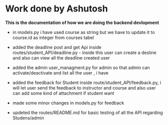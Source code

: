 # Work done by Ashutosh 

**This is the documentation of how we are doing the backend devlopment** 

- in models.py i have used course as string but we have to update it to course.id as integer from courses tabel 

- added the deadline post and get Api inside routes/student_API/deadline.py  - inside this user can create a desline and also can view all the deadline created user

- added the admin user_managment.py for admin so that admin can activate/deactivate and list all the user , i have 

- added the feedback for Student inside route/student_API/feedback.py, i will let user send the feedback to instructor and course and also user can add some kind of attachment if student want 

- made some minor changes in models.py for feedback

- updeted the routes/README.md for basic testing of all the API regarding Studens/admin

